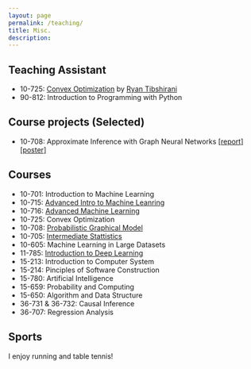 ```yaml
---
layout: page
permalink: /teaching/
title: Misc.
description: 
---
```


## Teaching Assistant 
* 10-725: [Convex Optimization](https://www.stat.cmu.edu/~ryantibs/convexopt/) by [Ryan Tibshirani](http://www.stat.cmu.edu/~ryantibs/) 
* 90-812: Introduction to Programming with Python

## Course projects (Selected)
* 10-708: Approximate Inference with Graph Neural Networks 
[[report]](../assets/pdf/10708_Report.pdf) [[poster]](../assets/pdf/10708_Poster.pdf)

## Courses
* 10-701: Introduction to Machine Learning
* 10-715: [Advanced Intro to Machine Leanring](http://www.cs.cmu.edu/~nihars/teaching/10715-Fa19/index.html)
* 10-716: [Advanced Machine Learning](http://www.cs.cmu.edu/~pradeepr/716/) 
* 10-725: Convex Optimization 
* 10-708: [Probabilistic Graphical Model](https://sailinglab.github.io/pgm-spring-2019/)
* 10-705: [Intermediate Stattistics](http://www.stat.cmu.edu/~siva/705/main.html)
* 10-605: Machine Learning in Large Datasets
* 11-785: [Introduction to Deep Learning](http://deeplearning.cs.cmu.edu/) 
* 15-213: Introduction to Computer System
* 15-214: Pinciples of Software Construction
* 15-780: Artificial Intelligence
* 15-659: Probability and Computing
* 15-650: Algorithm and Data Structure
* 36-731 & 36-732: Causal Inference
* 36-707: Regression Analysis

## Sports
I enjoy running and table tennis!

